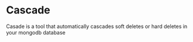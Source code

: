 # Cascade

Casade is a tool that automatically cascades soft deletes or hard deletes in your mongodb database
